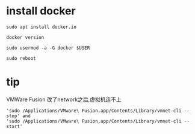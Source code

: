 # install docker

```
sudo apt install docker.io

docker version

sudo usermod -a -G docker $USER

sudo reboot
```


# tip

VMWare Fusion 改了network之后,虚拟机连不上
```
'sudo /Applications/VMware\ Fusion.app/Contents/Library/vmnet-cli --stop' and
'sudo /Applications/VMware\ Fusion.app/Contents/Library/vmnet-cli --start'
```